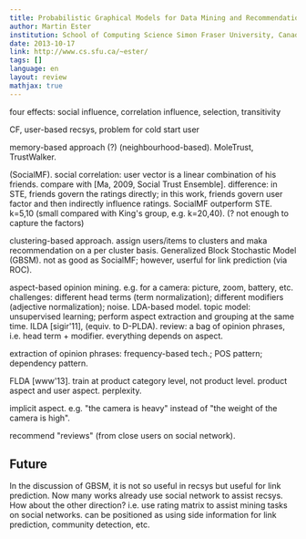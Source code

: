 ```yaml
---
title: Probabilistic Graphical Models for Data Mining and Recommendation in Social Media
author: Martin Ester
institution: School of Computing Science Simon Fraser University, Canada
date: 2013-10-17
link: http://www.cs.sfu.ca/~ester/
tags: []
language: en
layout: review
mathjax: true
---
```


four effects:
social influence, correlation influence, selection, transitivity

CF, user-based recsys, problem for cold start user

memory-based approach (?)
(neighbourhood-based).
MoleTrust, TrustWalker.

(SocialMF).
social correlation:
user vector is a linear combination of his friends.
compare with [Ma, 2009, Social Trust Ensemble].
difference: in STE, friends govern the ratings directly;
in this work, friends govern user factor and then indirectly influence ratings.
SocialMF outperform STE.
k=5,10
(small compared with King's group, e.g. k=20,40).
(? not enough to capture the factors)

clustering-based approach.
assign users/items to clusters and maka recommendation on a per cluster basis.
Generalized Block Stochastic Model (GBSM).
not as good as SocialMF;
however, userful for link prediction (via ROC).

aspect-based opinion mining.
e.g. for a camera: picture, zoom, battery, etc.
challenges: different head terms (term normalization);
different modifiers (adjective normalization);
noise.
LDA-based model.
topic model:
unsupervised learning;
perform aspect extraction and grouping at the same time.
ILDA [sigir'11], (equiv. to D-PLDA).
review: a bag of opinion phrases, i.e. head term + modifier.
everything depends on aspect.

extraction of opinion phrases:
frequency-based tech.;
POS pattern;
dependency pattern.

FLDA [www'13].
train at product category level, not product level.
product aspect and user aspect.
perplexity.

implicit aspect.
e.g. "the camera is heavy"
instead of "the weight of the camera is high".

recommend "reviews" (from close users on social network).

## Future

In the discussion of GBSM,
it is not so useful in recsys but useful for link prediction.
Now many works already use social network to assist recsys.
How about the other direction?
i.e. use rating matrix to assist mining tasks on social networks.
can be positioned as using side information for 
link prediction, community detection, etc.

